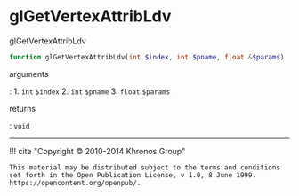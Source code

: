 # glGetVertexAttribLdv
glGetVertexAttribLdv

```php
function glGetVertexAttribLdv(int $index, int $pname, float &$params) : void
```

arguments

:    1. `int` `$index` 
    2. `int` `$pname` 
    3. `float` `$params` 

returns

:    `void` 

---
     

!!! cite "Copyright © 2010-2014 Khronos Group"

    This material may be distributed subject to the terms and conditions set forth in the Open Publication License, v 1.0, 8 June 1999. https://opencontent.org/openpub/.